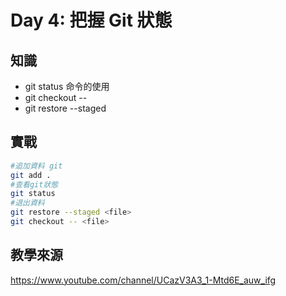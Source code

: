 # Day 4: 把握 Git 狀態

## 知識

* git status 命令的使用
* git checkout -- <file>
* git restore --staged <file>

## 實戰

```bash
#追加資料 git
git add .
#查看git狀態
git status
#退出資料 
git restore --staged <file>
git checkout -- <file>
```

## 教學來源

<https://www.youtube.com/channel/UCazV3A3_1-Mtd6E_auw_ifg>